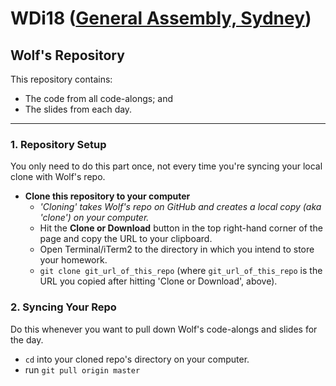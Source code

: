 # WDi18 ([General Assembly, Sydney](https://generalassemb.ly/sydney))
## Wolf's Repository

This repository contains:
- The code from all code-alongs; and
- The slides from each day.

___

### 1. Repository Setup

You only need to do this part once, not every time you're syncing your local clone with Wolf's repo.

- **Clone this repository to your computer**
    + *'Cloning' takes Wolf's repo on GitHub and creates a local copy (aka 'clone') on your computer.*
    + Hit the **Clone or Download** button in the top right-hand corner of the page and copy the URL to your clipboard.
    + Open Terminal/iTerm2 to the directory in which you intend to store your homework.
    + `git clone git_url_of_this_repo` (where `git_url_of_this_repo` is the URL you copied after hitting 'Clone or Download', above).

### 2. Syncing Your Repo

Do this whenever you want to pull down Wolf's code-alongs and slides for the day.

- `cd` into your cloned repo's directory on your computer.
- run `git pull origin master`
